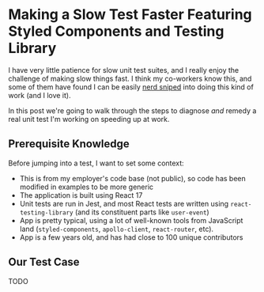 <!---
title: Making a Slow Test Faster Featuring Styled Components and Testing Library
description: I have very little patience for slow unit test suites, and I really enjoy the challenge of making slow things fast. I think my co-workers know this, and some of them have found I can be easily nerd sniped into doing this kind of work (and I love it).
socialImage: https://user-images.githubusercontent.com/5233399/245847699-1f8096c5-18b4-4d38-aec6-1f4c3fdc1c2d.png
slackLabel1: Reading Time
slackLabel1Value: Depends!
slackLabel2: Publish Date
slackLabel2Value: June 24, 2023
-->

# Making a Slow Test Faster Featuring Styled Components and Testing Library

I have very little patience for slow unit test suites, and I really enjoy the challenge of making slow things fast. I think my co-workers know this, and some of them have found I can be easily [nerd sniped](https://en.wikipedia.org/wiki/Nerd_sniping) into doing this kind of work (and I love it).

In this post we're going to walk through the steps to diagnose _and_ remedy a real unit test I'm working on speeding up at work.

## Prerequisite Knowledge

Before jumping into a test, I want to set some context:

- This is from my employer's code base (not public), so code has been modified in examples to be more generic
- The application is built using React 17
- Unit tests are run in Jest, and most React tests are written using `react-testing-library` (and its constituent parts like `user-event`)
- App is pretty typical, using a lot of well-known tools from JavaScript land (`styled-components`, `apollo-client`, `react-router`, etc).
- App is a few years old, and has had close to 100 unique contributors

## Our Test Case

TODO
